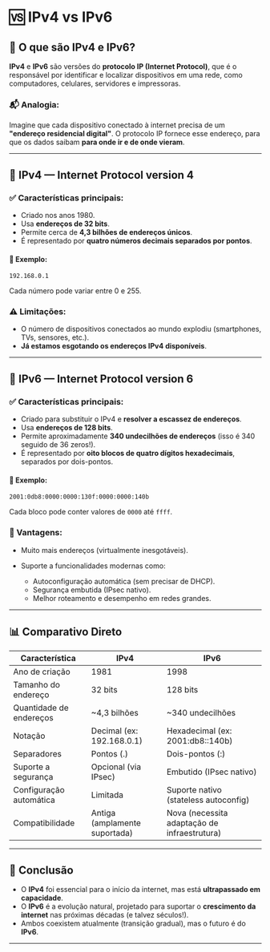 # 🆚 IPv4 vs IPv6

## 📌 O que são IPv4 e IPv6?

**IPv4** e **IPv6** são versões do **protocolo IP (Internet Protocol)**, que é o responsável por identificar e localizar dispositivos em uma rede, como computadores, celulares, servidores e impressoras.

### 📬 Analogia:

Imagine que cada dispositivo conectado à internet precisa de um **"endereço residencial digital"**. O protocolo IP fornece esse endereço, para que os dados saibam **para onde ir e de onde vieram**.

---

## 🔹 IPv4 — Internet Protocol version 4

### ✅ Características principais:

* Criado nos anos 1980.
* Usa **endereços de 32 bits**.
* Permite cerca de **4,3 bilhões de endereços únicos**.
* É representado por **quatro números decimais separados por pontos**.

#### 📘 Exemplo:

```
192.168.0.1
```

Cada número pode variar entre 0 e 255.

### ⚠️ Limitações:

* O número de dispositivos conectados ao mundo explodiu (smartphones, TVs, sensores, etc.).
* **Já estamos esgotando os endereços IPv4 disponíveis**.

---

## 🔸 IPv6 — Internet Protocol version 6

### ✅ Características principais:

* Criado para substituir o IPv4 e **resolver a escassez de endereços**.
* Usa **endereços de 128 bits**.
* Permite aproximadamente **340 undecilhões de endereços** (isso é 340 seguido de 36 zeros!).
* É representado por **oito blocos de quatro dígitos hexadecimais**, separados por dois-pontos.

#### 📘 Exemplo:

```
2001:0db8:0000:0000:130f:0000:0000:140b
```

Cada bloco pode conter valores de `0000` até `ffff`.

### 🔧 Vantagens:

* Muito mais endereços (virtualmente inesgotáveis).
* Suporte a funcionalidades modernas como:

  * Autoconfiguração automática (sem precisar de DHCP).
  * Segurança embutida (IPsec nativo).
  * Melhor roteamento e desempenho em redes grandes.

---

## 📊 Comparativo Direto

| Característica          | IPv4                          | IPv6                                         |
| ----------------------- | ----------------------------- | -------------------------------------------- |
| Ano de criação          | 1981                          | 1998                                         |
| Tamanho do endereço     | 32 bits                       | 128 bits                                     |
| Quantidade de endereços | \~4,3 bilhões                 | \~340 undecilhões                            |
| Notação                 | Decimal (ex: 192.168.0.1)     | Hexadecimal (ex: 2001\:db8::140b)            |
| Separadores             | Pontos (.)                    | Dois-pontos (:)                              |
| Suporte a segurança     | Opcional (via IPsec)          | Embutido (IPsec nativo)                      |
| Configuração automática | Limitada                      | Suporte nativo (stateless autoconfig)        |
| Compatibilidade         | Antiga (amplamente suportada) | Nova (necessita adaptação de infraestrutura) |

---

## 🧠 Conclusão

* O **IPv4** foi essencial para o início da internet, mas está **ultrapassado em capacidade**.
* O **IPv6** é a evolução natural, projetado para suportar o **crescimento da internet** nas próximas décadas (e talvez séculos!).
* Ambos coexistem atualmente (transição gradual), mas o futuro é do **IPv6**.

---
